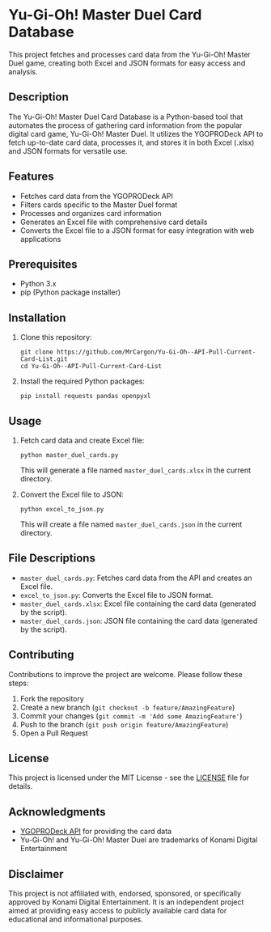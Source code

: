 # Yu-Gi-Oh! Master Duel Card Database

This project fetches and processes card data from the Yu-Gi-Oh! Master Duel game, creating both Excel and JSON formats for easy access and analysis.

## Description

The Yu-Gi-Oh! Master Duel Card Database is a Python-based tool that automates the process of gathering card information from the popular digital card game, Yu-Gi-Oh! Master Duel. It utilizes the YGOPRODeck API to fetch up-to-date card data, processes it, and stores it in both Excel (.xlsx) and JSON formats for versatile use.

## Features

- Fetches card data from the YGOPRODeck API
- Filters cards specific to the Master Duel format
- Processes and organizes card information
- Generates an Excel file with comprehensive card details
- Converts the Excel file to a JSON format for easy integration with web applications

## Prerequisites

- Python 3.x
- pip (Python package installer)

## Installation

1. Clone this repository:
   ```
   git clone https://github.com/MrCargon/Yu-Gi-Oh--API-Pull-Current-Card-List.git
   cd Yu-Gi-Oh--API-Pull-Current-Card-List
   ```

2. Install the required Python packages:
   ```
   pip install requests pandas openpyxl
   ```

## Usage

1. Fetch card data and create Excel file:
   ```
   python master_duel_cards.py
   ```
   This will generate a file named `master_duel_cards.xlsx` in the current directory.

2. Convert the Excel file to JSON:
   ```
   python excel_to_json.py
   ```
   This will create a file named `master_duel_cards.json` in the current directory.

## File Descriptions

- `master_duel_cards.py`: Fetches card data from the API and creates an Excel file.
- `excel_to_json.py`: Converts the Excel file to JSON format.
- `master_duel_cards.xlsx`: Excel file containing the card data (generated by the script).
- `master_duel_cards.json`: JSON file containing the card data (generated by the script).

## Contributing

Contributions to improve the project are welcome. Please follow these steps:

1. Fork the repository
2. Create a new branch (`git checkout -b feature/AmazingFeature`)
3. Commit your changes (`git commit -m 'Add some AmazingFeature'`)
4. Push to the branch (`git push origin feature/AmazingFeature`)
5. Open a Pull Request

## License

This project is licensed under the MIT License - see the [LICENSE](LICENSE) file for details.

## Acknowledgments

- [YGOPRODeck API](https://db.ygoprodeck.com/api-guide/) for providing the card data
- Yu-Gi-Oh! and Yu-Gi-Oh! Master Duel are trademarks of Konami Digital Entertainment

## Disclaimer

This project is not affiliated with, endorsed, sponsored, or specifically approved by Konami Digital Entertainment. It is an independent project aimed at providing easy access to publicly available card data for educational and informational purposes.

